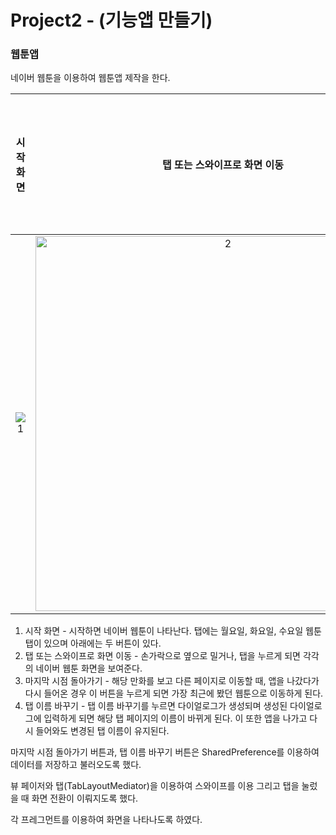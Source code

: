 # Project2 - (기능앱 만들기)





### 웹툰앱



네이버 웹툰을 이용하여 웹툰앱 제작을 한다.



| 시작화면 | 탭 또는 스와이프로 화면 이동 | 마지막 시점 돌아가기 | 탭 이름 바꾸기 |
| :------: | :--------------------------: | :------------------: | :------------: |
|    ![1](https://user-images.githubusercontent.com/56026214/213439430-57ca186b-9e5f-4820-9e74-e9576682184c.jpg)| <img width="600" alt="2" src="https://user-images.githubusercontent.com/56026214/213439450-ff246f80-60f6-43ef-bdd4-b1aa5567f3ba.png"> |![3](https://user-images.githubusercontent.com/56026214/213439464-754dc2b1-18c0-4621-a627-2e0da489e888.jpg)|![4](https://user-images.githubusercontent.com/56026214/213439509-81302010-d9c6-452f-91fc-a2e51ddc8d65.jpg)|



1. 시작 화면 - 시작하면 네이버 웹툰이 나타난다. 탭에는 월요일, 화요일, 수요일 웹툰 탭이 있으며
   					아래에는 두 버튼이 있다.
2. 탭 또는 스와이프로 화면 이동 - 손가락으로 옆으로 밀거나, 탭을 누르게 되면 각각의 네이버 웹툰 화면을 보여준다.
3. 마지막 시점 돌아가기 - 해당 만화를 보고 다른 페이지로 이동할 때, 앱을 나갔다가 다시 들어온 경우 이 버튼을 누르게 되면 가장 최근에 봤던 웹툰으로 이동하게 된다.
4. 탭 이름 바꾸기 - 탭 이름 바꾸기를 누르면 다이얼로그가 생성되며 생성된 다이얼로그에 입력하게 되면 해당 탭 페이지의 이름이 바뀌게 된다. 이 또한 앱을 나가고 다시 들어와도 변경된 탭 이름이 유지된다.



마지막 시점 돌아가기 버튼과, 탭 이름 바꾸기 버튼은 SharedPreference를 이용하여 데이터를 저장하고 불러오도록 했다.

뷰 페이저와 탭(TabLayoutMediator)을 이용하여 스와이프를 이용 그리고 탭을 눌렀을 때 화면 전환이 이뤄지도록 했다.

각 프레그먼트를 이용하여 화면을 나타나도록 하였다. 
